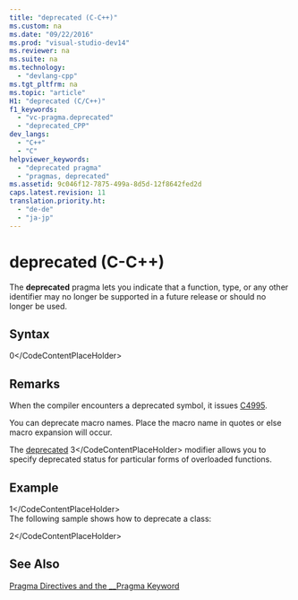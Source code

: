 ```yaml
---
title: "deprecated (C-C++)"
ms.custom: na
ms.date: "09/22/2016"
ms.prod: "visual-studio-dev14"
ms.reviewer: na
ms.suite: na
ms.technology: 
  - "devlang-cpp"
ms.tgt_pltfrm: na
ms.topic: "article"
H1: "deprecated (C/C++)"
f1_keywords: 
  - "vc-pragma.deprecated"
  - "deprecated_CPP"
dev_langs: 
  - "C++"
  - "C"
helpviewer_keywords: 
  - "deprecated pragma"
  - "pragmas, deprecated"
ms.assetid: 9c046f12-7875-499a-8d5d-12f8642fed2d
caps.latest.revision: 11
translation.priority.ht: 
  - "de-de"
  - "ja-jp"
---
```

# deprecated (C-C++)
The **deprecated** pragma lets you indicate that a function, type, or any other identifier may no longer be supported in a future release or should no longer be used.  
  
## Syntax  
  
<CodeContentPlaceHolder>0\</CodeContentPlaceHolder>  
## Remarks  
 When the compiler encounters a deprecated symbol, it issues [C4995](../vs140/compiler-warning--level-3--c4995.md).  
  
 You can deprecate macro names. Place the macro name in quotes or else macro expansion will occur.  
  
 The [deprecated](../vs140/deprecated--c---.md) <CodeContentPlaceHolder>3\</CodeContentPlaceHolder> modifier allows you to specify deprecated status for particular forms of overloaded functions.  
  
## Example  
  
<CodeContentPlaceHolder>1\</CodeContentPlaceHolder>  
 The following sample shows how to deprecate a class:  
  
<CodeContentPlaceHolder>2\</CodeContentPlaceHolder>  
## See Also  
 [Pragma Directives and the __Pragma Keyword](../vs140/pragma-directives-and-the-__pragma-keyword.md)